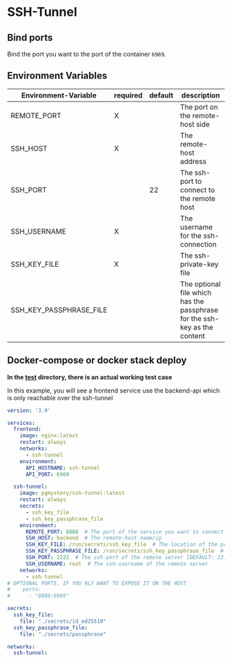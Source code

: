 # SSH-Tunnel

## Bind ports
Bind the port you want to the port of the container `6969`.

## Environment Variables

| Environment-Variable    | required | default | description                                                               |
|-------------------------|----------|---------|---------------------------------------------------------------------------|
| REMOTE_PORT             | X        |         | The port on the remote-host side                                          |
| SSH_HOST                | X        |         | The remote-host address                                                   |
| SSH_PORT                |          | 22      | The ssh-port to connect to the remote host                                |
| SSH_USERNAME            | X        |         | The username for the ssh-connection                                       |
| SSH_KEY_FILE            | X        |         | The ssh-private-key file                                                  |
| SSH_KEY_PASSPHRASE_FILE |          |         | The optional file which has the passphrase for the ssh-key as the content |

## Docker-compose or docker stack deploy

**In the [test](https://github.com/pgmystery/ssh-tunnel/tree/main/test) directory, there is an actual working test case**

In this example, you will see a frontend service use the backend-api which is only reachable over the ssh-tunnel

```yaml
version: '3.9'

services:
  frontend:
    image: nginx:latest
    restart: always
    networks:
      - ssh-tunnel
    environment:
      API_HOSTNAME: ssh-tunnel
      API_PORT: 6969

  ssh-tunnel:
    image: pgmystery/ssh-tunnel:latest
    restart: always
    secrets:
      - ssh_key_file
      - ssh_key_passphrase_file
    environment:
      REMOTE_PORT: 8080  # The port of the service you want to connect
      SSH_HOST: backend  # The remote-host name/ip
      SSH_KEY_FILE: /run/secrets/ssh_key_file  # The location of the private ssh-key file in the container
      SSH_KEY_PASSPHRASE_FILE: /run/secrets/ssh_key_passphrase_file  # The location in the container of the secret-file
      SSH_PORT: 2222  # The ssh-port of the remote server [DEFAULT: 22]
      SSH_USERNAME: root  # The ssh-username of the remote server
    networks:
      - ssh-tunnel
# OPTIONAL PORTS, IF YOU RLY WANT TO EXPOSE IT ON THE HOST
#    ports:
#      - "8080:6969"

secrets:
  ssh_key_file:
    file: "./secrets/id_ed25519"
  ssh_key_passphrase_file:
    file: "./secrets/passphrase"

networks:
  ssh-tunnel:
```
